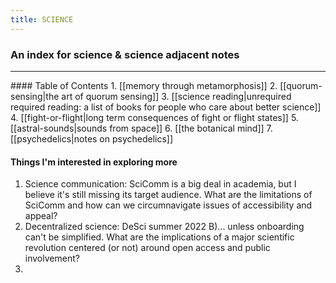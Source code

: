 ```yaml
---
title: SCIENCE
---
```

### An index for science & science adjacent notes
<hr>
#### Table of Contents
1. [[memory through metamorphosis]]
2. [[quorum-sensing|the art of quorum sensing]]
3. [[science reading|unrequired required reading: a list of books for people who care about better science]]
4. [[fight-or-flight|long term consequences of fight or flight states]]
5. [[astral-sounds|sounds from space]]
6. [[the botanical mind]]
7. [[psychedelics|notes on psychedelics]]


#### Things I'm interested in exploring more
1. Science communication: SciComm is a big deal in academia, but I believe it's still missing its target audience. What are the limitations of SciComm and how can we circumnavigate issues of accessibility and appeal?
2. Decentralized science: DeSci summer 2022 B)... unless onboarding can't be simplified. What are the implications of a major scientific revolution centered (or not) around open access and public involvement?
3. 
